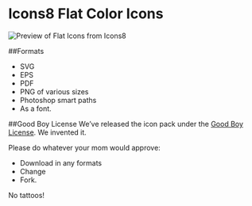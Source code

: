 # Icons8 Flat Color Icons

![Preview of Flat Icons from Icons8](http://cdnd.icons8.com/download/images/flat-color-icons.png)

##Formats
* SVG
* EPS
* PDF
* PNG of various sizes
* Photoshop smart paths
* As a font.

##Good Boy License
We’ve released the icon pack under the [Good Boy License](http://icons8.com/good-boy-license/). We invented it.

Please do whatever your mom would approve:
* Download in any formats
* Change
* Fork.

No tattoos!

